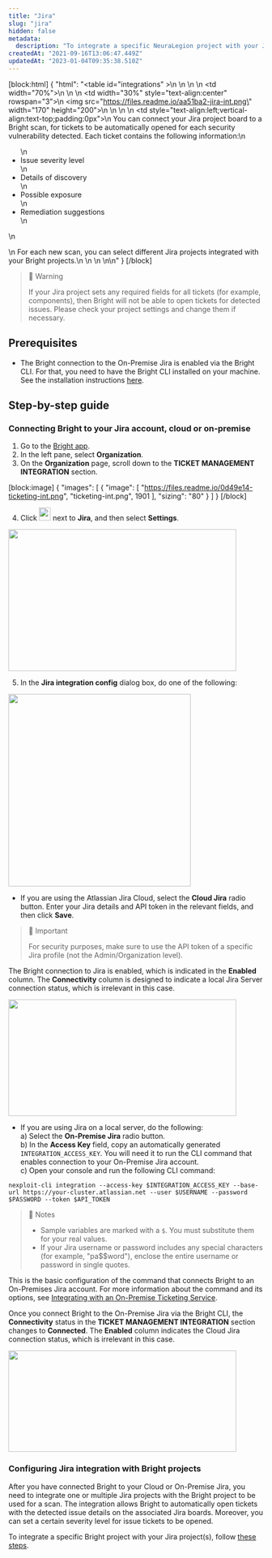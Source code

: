 ```yaml
---
title: "Jira"
slug: "jira"
hidden: false
metadata: 
  description: "To integrate a specific NeuraLegion project with your Jira project(s), follow these steps"
createdAt: "2021-09-16T13:06:47.449Z"
updatedAt: "2023-01-04T09:35:38.510Z"
---
```

[block:html]
{
  "html": "<table id=\"integrations\" >\n   <style>\n #integrations {\n    border-collapse: separate;\n    width: 100%;\n    display: block;\n    display: table;\n  }\n #integrations td,\n  th {\n    border: 0px solid #ddd;\n    padding-left: 0px;\n    background-color: #FFFFFF;\n  }\n  </style>\n  <body>\n  <tr>\n    <td width=\"70%\">\n      \n    </td>\n    <td width=\"30%\" style=\"text-align:center\" rowspan=\"3\">\n      <img src=\"https://files.readme.io/aa51ba2-jira-int.png\" width=\"170\" height=\"200\"></img>\n    </td>\n  </tr>\n  <tr>\n    <td style=\"text-align:left;vertical-align:text-top;padding:0px\">\n      You can connect your Jira project board to a Bright scan, for tickets to be automatically opened for each security vulnerability detected. Each ticket contains the following information:\n      <ul>\n        <li>Issue severity level</li>\n        <li>Details of discovery</li>\n        <li>Possible exposure</li>\n        <li>Remediation suggestions </li>\n      </ul>\n      <p></p>\n      For each new scan, you can select different Jira projects integrated with your Bright projects.\n    </td>\n  </tr>\n  <tr><td></td></tr>\n</table>\n</body>"
}
[/block]



> 🚧 Warning
> 
> If your Jira project sets any required fields for all tickets (for example, components), then Bright will not be able to open tickets for detected issues. Please check your project settings and change them if necessary.

## Prerequisites

- The Bright connection to the On-Premise Jira is enabled via the Bright CLI. For that, you need to have the Bright CLI installed on your machine.  See the installation instructions [here](/docs/installation-options). 

## Step-by-step guide

### Connecting Bright to your Jira account, cloud or on-premise

1. Go to the [Bright app](https://app.brightsec.com).
2. In the left pane, select **Organization**. 
3. On the **Organization** page, scroll down to the **TICKET MANAGEMENT INTEGRATION** section.

[block:image]
{
  "images": [
    {
      "image": [
        "https://files.readme.io/0d49e14-ticketing-int.png",
        "ticketing-int.png",
        1901
      ],
      "sizing": "80"
    }
  ]
}
[/block]



4. Click <img src="https://files.readme.io/60c9313-dots-button.png" width="23" height="26"> next to **Jira**, and then select **Settings**.

<img src="https://files.readme.io/913a897-tick-settings.png" width="450" height="280"> 

5. In the **Jira integration config** dialog box, do one of the following:

<img src="https://files.readme.io/a868027-on-premise.png" width="360" height="380">

- If you are using the Atlassian Jira Cloud, select the **Cloud Jira** radio button. Enter your Jira details and API token in the relevant fields, and then click **Save**.

> 🚧 Important
> 
> For security purposes, make sure to use the API token of a specific Jira profile (not the Admin/Organization level).

The Bright connection to Jira is enabled, which is indicated in the **Enabled** column. The **Connectivity**  column is designed to indicate a local Jira Server connection status, which is irrelevant in this case.  

<img src="https://files.readme.io/5cf1c0c-jira-enabled.png" width="450" height="230">

- If you are using Jira on a local server, do the following:  
  a) Select the **On-Premise Jira** radio button.  
  b) In the **Access Key** field, copy an automatically generated `INTEGRATION_ACCESS_KEY`. You will need it to run the CLI command that enables connection to your On-Premise Jira account.  
  c) Open your console and run the following CLI command: 

```shell
nexploit-cli integration --access-key $INTEGRATION_ACCESS_KEY --base-url https://your-cluster.atlassian.net --user $USERNAME --password $PASSWORD --token $API_TOKEN
```



> 📘 Notes
> 
> - Sample variables are marked with a `$`. You must substitute them for your real values.
> - If your Jira username or password includes any special characters (for example, "pa$$word"), enclose the entire username or password in single quotes.

This is the basic configuration of the command that connects Bright to an On-Premises Jira account. For more information about the command and its options, see [Integrating with an On-Premise Ticketing Service](/docs/integrating-with-a-service).

Once you connect Bright to the On-Premise Jira via the Bright CLI, the **Connectivity** status in the **TICKET MANAGEMENT INTEGRATION** section changes to **Connected**. The **Enabled** column indicates the Cloud Jira connection status, which is irrelevant in this case.

<img src="https://files.readme.io/e55aa6f-jira-connectivity.png" width="450" height="200">

### Configuring Jira integration with Bright projects

After you have connected Bright to your Cloud or On-Premise Jira, you need to integrate one or multiple Jira projects with the Bright project to be used for a scan. The integration allows Bright to automatically open tickets with the detected issue details on the associated Jira boards. Moreover, you can set a certain severity level for issue tickets to be opened.

To integrate a specific Bright project with your Jira project(s), follow [these steps](/docs/add-ticketing-integration-to-a-project).